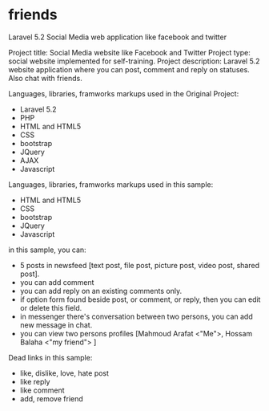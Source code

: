 # friends
Laravel 5.2 Social Media web application like facebook and twitter


Project title: 
  Social Media website like Facebook and Twitter
Project type: 
  social website implemented for self-training.
Project description: 
  Laravel 5.2 website application where you can
post, comment and reply on statuses. Also chat with friends.

Languages, libraries, framworks markups used in the Original Project:
  - Laravel 5.2
  - PHP
  - HTML and HTML5
  - CSS
  - bootstrap
  - JQuery
  - AJAX
  - Javascript

Languages, libraries, framworks markups used in this sample:
  - HTML and HTML5
  - CSS
  - bootstrap
  - JQuery
  - Javascript

in this sample, you can:
  - 5 posts in newsfeed [text post, file post, picture post, video post, shared post].
  - you can add comment
  - you can add reply on an existing comments only.
  - if option form found beside post, or comment, or reply, then you can edit or delete this field.
  - in messenger there's conversation between two persons, you can add new message in chat.
  - you can view two persons profiles [Mahmoud Arafat <"Me">, Hossam Balaha <"my friend"> ]
  
Dead links in this sample:
  - like, dislike, love, hate post
  - like reply
  - like comment
  - add, remove friend


